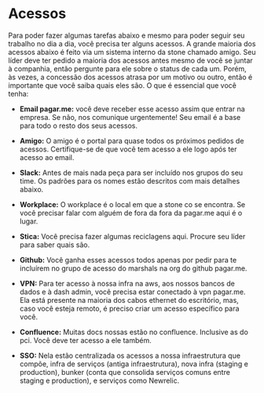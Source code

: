 # Acessos
Para poder fazer algumas tarefas abaixo e mesmo para poder seguir seu trabalho no dia a dia, você precisa ter alguns acessos. A grande maioria dos acessos abaixo é feito via um sistema interno da stone chamado amigo. Seu líder deve ter pedido a maioria dos acessos antes mesmo de você se juntar à companhia, então pergunte para ele sobre o status de cada um. Porém, às vezes, a concessão dos acessos atrasa por um motivo ou outro, então é importante que você saiba quais eles são. O que é essencial que você tenha:

- **Email pagar.me:** você deve receber esse acesso assim que entrar na empresa. Se não, nos comunique urgentemente! Seu email é a base para todo o resto dos seus acessos.

- **Amigo:** O amigo é o portal para quase todos os próximos pedidos de acessos. Certifique-se de que você tem acesso a ele logo após ter acesso ao email.

- **Slack:** Antes de mais nada peça para ser incluído nos grupos do seu time. Os padrões para os nomes estão descritos com mais detalhes abaixo.

- **Workplace:** O workplace é o local em que a stone co se encontra. Se você precisar falar com alguém de fora da fora da pagar.me aqui é o lugar.

- **Stica:** Você precisa fazer algumas reciclagens aqui. Procure seu líder para saber quais são.

- **Github:** Você ganha esses acessos todos apenas por pedir para te incluírem no grupo de acesso do marshals na org do github pagar.me.

- **VPN:** Para ter acesso à nossa infra na aws, aos nossos bancos de dados e à dash admin, você precisa estar conectado à vpn pagar.me. Ela está presente na maioria dos cabos ethernet do escritório, mas, caso você esteja remoto, é preciso criar um acesso específico para você.

- **Confluence:** Muitas docs nossas estão no confluence. Inclusive as do pci. Você deve ter acesso a ele também.

- **SSO:** Nela estão centralizada os acessos a nossa infraestrutura que compõe, infra de serviços (antiga infraestrutura), nova infra (staging e production), bunker (conta que consolida serviços comuns entre staging e production), e serviços como Newrelic.